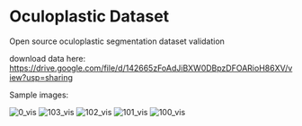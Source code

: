 # Oculoplastic Dataset
Open source oculoplastic segmentation dataset validation 

download data here: https://drive.google.com/file/d/142665zFoAdJiBXW0DBpzDFOARioH86XV/view?usp=sharing

Sample images:

![0_vis](https://github.com/monkeygobah/oculoplastic_dataset/assets/117255104/0bc3bba1-4eef-4500-b7ce-20d4bd10183c)
![103_vis](https://github.com/monkeygobah/oculoplastic_dataset/assets/117255104/33a5226e-f340-4921-99f6-4c682931cc29)
![102_vis](https://github.com/monkeygobah/oculoplastic_dataset/assets/117255104/61b0db12-be44-45c0-8005-28266418dd5b)
![101_vis](https://github.com/monkeygobah/oculoplastic_dataset/assets/117255104/0c89c6b5-3156-4e26-a72f-56e8b80ffeb2)
![100_vis](https://github.com/monkeygobah/oculoplastic_dataset/assets/117255104/4fbc6134-92f9-4ee2-86b2-44bc1a433111)
